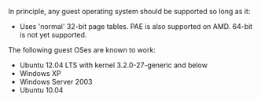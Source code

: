 In principle, any guest operating system should be supported so 
long as it:

* Uses 'normal' 32-bit page tables. PAE is also supported on
  AMD. 64-bit is not yet supported.

The following guest OSes are known to work:

* Ubuntu 12.04 LTS with kernel 3.2.0-27-generic and below
* Windows XP
* Windows Server 2003
* Ubuntu 10.04

